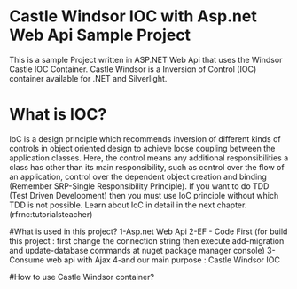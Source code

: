 # Castle Windsor IOC with Asp.net Web Api Sample Project

This is a sample Project written in ASP.NET Web Api that uses the Windsor Castle IOC Container.
Castle Windsor is a Inversion of Control (IOC) container available for .NET and Silverlight.
# What is IOC?
IoC is a design principle which recommends inversion of different kinds of controls in object oriented design to achieve loose coupling between the application classes. Here, the control means any additional responsibilities a class has other than its main responsibility, such as control over the flow of an application, control over the dependent object creation and binding (Remember SRP-Single Responsibility Principle). If you want to do TDD (Test Driven Development) then you must use IoC principle without which TDD is not possible. Learn about IoC in detail in the next chapter.(rfrnc:tutorialsteacher)

#What is used in this project?
1-Asp.net Web Api
2-EF - Code First (for build this project : first change the connection string then execute add-migration and update-database commands at nuget package manager console)
3-Consume web api with Ajax
4-and our main purpose : Castle Windsor IOC

#How to use Castle Windsor container?

